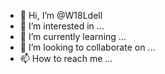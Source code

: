 - 👋 Hi, I’m @W18Ldell
- 👀 I’m interested in ...
- 🌱 I’m currently learning ...
- 💞️ I’m looking to collaborate on ...
- 📫 How to reach me ...

<!---
W18Ldell/W18Ldell is a ✨ special ✨ repository because its `README.md` (this file) appears on your GitHub profile.
You can click the Preview link to take a look at your changes.
--->

